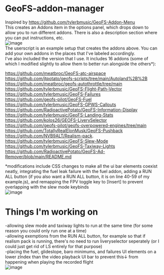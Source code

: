 # GeoFS-addon-manager
Inspired by https://github.com/tylerbmusic/GeoFS-Addon-Menu <br/>
This creates an Addons item in the options panel, which drops down to allow you to run different addons. There is also a description section where you can put instructions, etc. <br/>
![image](https://github.com/user-attachments/assets/da122b15-1bf9-44ac-9264-9622cf767246) <br/>
The userscript is an example setup that creates the addons above. You can add your own addons in the places that I've labeled accordingly. <br/>
I've also included the version that I use. It includes 16 addons (some of which I modified slightly to allow them to better run alongside the others*):

https://github.com/meatbroc/GeoFS-atc-airspace <br/>
https://github.com/jtpotato/geofs-scripts/tree/main/Autoland%2B%2B <br/>
https://github.com/meatbroc/geofs-autothrottle/tree/main <br/>
https://github.com/tylerbmusic/GeoFS-Flight-Path-Vector <br/>
https://github.com/tylerbmusic/GeoFS-Failures <br/>
https://github.com/geofs-pilot/GeoFS-Fuel <br/>
https://github.com/tylerbmusic/GeoFS-GPWS-Callouts <br/>
https://github.com/RadioactivePotato/GeoFS-Information-Display <br/>
https://github.com/tylerbmusic/GeoFS-Landing-Stats <br/>
https://github.com/kolos26/GEOFS-LiverySelector <br/>
https://github.com/geofs-pilot/geofs-overpowered-engines/tree/main <br/>
https://github.com/TotallyRealElonMusk/GeoFS-Pushback <br/>
https://github.com/NVB9ALT/Realism-pack. <br/>
https://github.com/tylerbmusic/GeoFS-Slew-Mode <br/>
https://github.com/tylerbmusic/GeoFS-Taxiway-Lights
https://github.com/RadioactivePotato/GeoFS-Ad-Remover/blob/main/README.md <br/>

*modifications include CSS changes to make all the ui bar elements coexist neatly, integrating the fuel leak failure with the fuel addon, adding a RUN ALL button (if you also want a RUN ALL button, it is on line 40-59 of my example.js), and remapping the FPV toggle key to [Insert] to prevent overlapping with the slew mode keybinds <br/>
![image](https://github.com/user-attachments/assets/b14ba171-feb5-4a72-992e-78ea02138824) <br/>
# Things I'm working on
 -allowing slew mode and taxiway lights to run at the same time (for some reason you could only run one at a time) <br/>
 -allowing exemptions from the RUN ALL button, for example so that if realism pack is running, there's no need to run liveryselector seperately (or I could just get rid of LS entirely for that purpose) <br/>
 -placing the fuel, glideslope, baro minimums, and failures UI elements on a lower zIndex than the video playback UI bar to prevent this↓ from happening when playing the recorded flight <br/>
 ![image](https://github.com/user-attachments/assets/5d2de2d0-e274-40f7-b636-18948f5fbd44)
